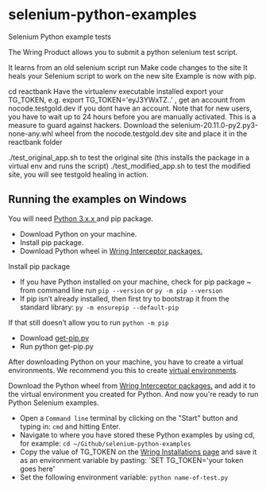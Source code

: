# selenium-python-examples

Selenium Python example tests

The Wring Product allows you to submit a python selenium test script.

It learns from an old selenium script run
Make code changes to the site
It heals your Selenium script to work on the new site
Example is now with pip.

cd reactbank
Have the virtualenv executable installed
export your TG_TOKEN, e.g. export TG_TOKEN='eyJ3YWxTZ..' , get an account from nocode.testgold.dev if you dont have an account. Note that for new users, you have to wait up to 24 hours before you are manually activated. This is a measure to guard against hackers.
Download the selenium-20.11.0-py2.py3-none-any.whl wheel from the nocode.testgold.dev site and place it in the reactbank folder

./test_original_app.sh to test the original site (this installs the package in a virtual env and runs the script)
./test_modified_app.sh to test the modified site, you will see testgold healing in action. 


## Running the examples on Windows

You will need [Python 3.x.x ](https://www.python.org/downloads/) and pip package.

- Download Python on your machine.
- Install pip package.
- Download Python wheel in [Wring Interceptor packages.](https://dev.wring.dev/details/installation)

Install pip package

- If you have Python installed on your machine, check for pip package ~ from command line run `pip --version` or `py -m pip --version`
- If pip isn’t already installed, then first try to bootstrap it from the standard library: `py -m ensurepip --default-pip`

If that still doesn’t allow you to run `python -m pip` 

- Download [get-pip.py](https://bootstrap.pypa.io/get-pip.py)
- Run python get-pip.py

After downloading Python on your machine, you have to create a virtual environments. We recommend you this to create [virtual environments](https://packaging.python.org/en/latest/tutorials/installing-packages/#creating-virtual-environments).

Download the Python wheel from [Wring Interceptor packages.](https://dev.wring.dev/details/installation) and add it to the virtual environment you created for Python.
And now you're ready to run Python Selenium examples.

- Open a `Command line` terminal by clicking on the "Start" button and typing in: `cmd` and hitting Enter.
- Navigate to where you have stored these Python examples by using cd, for example: `cd ~/Github/selenium-python-examples`
- Copy the value of TG_TOKEN on the [Wring Installations page](https://dev.wring.dev/details/installation) and save it as an environment variable by pasting: `SET TG_TOKEN='your token goes here'
- Set the following environment variable: `python name-of-test.py`





